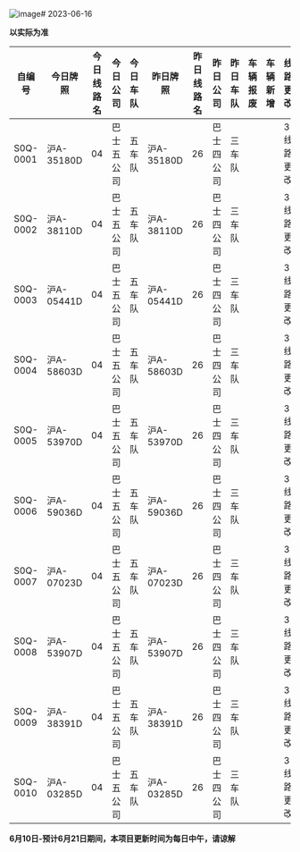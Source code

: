 ![image](https://github.com/Fangml718/jiushi_vehiclelog/assets/38197180/58accfb9-a7ba-4baf-a58e-fdde67ad0688)# 2023-06-16

**以实际为准**

| 自编号      | 今日牌照      | 今日线路名 | 今日公司  | 今日车队 | 昨日牌照      | 昨日线路名 | 昨日公司  | 昨日车队 | 车辆报废 | 车辆新增 | 线路更改  | 车队更改  | 公司更改  | 牌照更改 |
|----------|-----------|-------|-------|------|-----------|-------|-------|------|------|------|-------|-------|-------|------|
| S0Q-0001 | 沪A-35180D | 04    | 巴士五公司 | 五车队  | 沪A-35180D | 26    | 巴士四公司 | 三车队  |      |      | 3线路更改 | 4车队更改 | 5公司更改 |      |
| S0Q-0002 | 沪A-38110D | 04    | 巴士五公司 | 五车队  | 沪A-38110D | 26    | 巴士四公司 | 三车队  |      |      | 3线路更改 | 4车队更改 | 5公司更改 |      |
| S0Q-0003 | 沪A-05441D | 04    | 巴士五公司 | 五车队  | 沪A-05441D | 26    | 巴士四公司 | 三车队  |      |      | 3线路更改 | 4车队更改 | 5公司更改 |      |
| S0Q-0004 | 沪A-58603D | 04    | 巴士五公司 | 五车队  | 沪A-58603D | 26    | 巴士四公司 | 三车队  |      |      | 3线路更改 | 4车队更改 | 5公司更改 |      |
| S0Q-0005 | 沪A-53970D | 04    | 巴士五公司 | 五车队  | 沪A-53970D | 26    | 巴士四公司 | 三车队  |      |      | 3线路更改 | 4车队更改 | 5公司更改 |      |
| S0Q-0006 | 沪A-59036D | 04    | 巴士五公司 | 五车队  | 沪A-59036D | 26    | 巴士四公司 | 三车队  |      |      | 3线路更改 | 4车队更改 | 5公司更改 |      |
| S0Q-0007 | 沪A-07023D | 04    | 巴士五公司 | 五车队  | 沪A-07023D | 26    | 巴士四公司 | 三车队  |      |      | 3线路更改 | 4车队更改 | 5公司更改 |      |
| S0Q-0008 | 沪A-53907D | 04    | 巴士五公司 | 五车队  | 沪A-53907D | 26    | 巴士四公司 | 三车队  |      |      | 3线路更改 | 4车队更改 | 5公司更改 |      |
| S0Q-0009 | 沪A-38391D | 04    | 巴士五公司 | 五车队  | 沪A-38391D | 26    | 巴士四公司 | 三车队  |      |      | 3线路更改 | 4车队更改 | 5公司更改 |      |
| S0Q-0010 | 沪A-03285D | 04    | 巴士五公司 | 五车队  | 沪A-03285D | 26    | 巴士四公司 | 三车队  |      |      | 3线路更改 | 4车队更改 | 5公司更改 |

**6月10日-预计6月21日期间，本项目更新时间为每日中午，请谅解**
